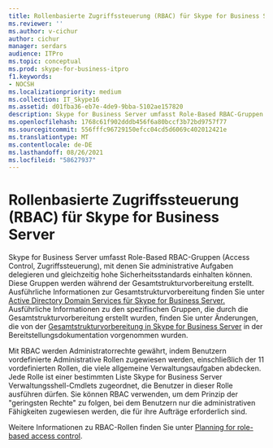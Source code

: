 ```yaml
---
title: Rollenbasierte Zugriffssteuerung (RBAC) für Skype for Business Server
ms.reviewer: ''
ms.author: v-cichur
author: cichur
manager: serdars
audience: ITPro
ms.topic: conceptual
ms.prod: skype-for-business-itpro
f1.keywords:
- NOCSH
ms.localizationpriority: medium
ms.collection: IT_Skype16
ms.assetid: d01fba36-eb7e-4de9-9bba-5102ae157820
description: Skype for Business Server umfasst Role-Based RBAC-Gruppen (Access Control, Zugriffssteuerung), mit denen Sie administrative Aufgaben delegieren und gleichzeitig hohe Sicherheitsstandards einhalten können. Diese Gruppen werden während der Gesamtstrukturvorbereitung erstellt. Ausführliche Informationen zur Gesamtstrukturvorbereitung finden Sie unter Active Directory Domain Services für Skype for Business Server. Ausführliche Informationen zu den spezifischen Gruppen, die durch die Gesamtstrukturvorbereitung erstellt wurden, finden Sie unter Änderungen, die von der Gesamtstrukturvorbereitung in Skype for Business Server in der Bereitstellungsdokumentation vorgenommen wurden.
ms.openlocfilehash: 1768c61f902dddb456f6a80bccf3b72bd9757f77
ms.sourcegitcommit: 556fffc96729150efcc04cd5d6069c402012421e
ms.translationtype: MT
ms.contentlocale: de-DE
ms.lasthandoff: 08/26/2021
ms.locfileid: "58627937"
---
```

# <a name="role-based-access-control-rbac-for-skype-for-business-server"></a>Rollenbasierte Zugriffssteuerung (RBAC) für Skype for Business Server
 
Skype for Business Server umfasst Role-Based RBAC-Gruppen (Access Control, Zugriffssteuerung), mit denen Sie administrative Aufgaben delegieren und gleichzeitig hohe Sicherheitsstandards einhalten können. Diese Gruppen werden während der Gesamtstrukturvorbereitung erstellt. Ausführliche Informationen zur Gesamtstrukturvorbereitung finden Sie unter [Active Directory Domain Services für Skype for Business Server.](active-directory-domain-services.md) Ausführliche Informationen zu den spezifischen Gruppen, die durch die Gesamtstrukturvorbereitung erstellt wurden, finden Sie unter Änderungen, die von der [Gesamtstrukturvorbereitung in Skype for Business Server](../../schema-reference/active-directory-schema-extensions-classes-and-attributes/changes-made-by-forest-preparation.md) in der Bereitstellungsdokumentation vorgenommen wurden.
  
Mit RBAC werden Administratorrechte gewährt, indem Benutzern vordefinierte Administrative Rollen zugewiesen werden, einschließlich der 11 vordefinierten Rollen, die viele allgemeine Verwaltungsaufgaben abdecken. Jede Rolle ist einer bestimmten Liste Skype for Business Server Verwaltungsshell-Cmdlets zugeordnet, die Benutzer in dieser Rolle ausführen dürfen. Sie können RBAC verwenden, um dem Prinzip der "geringsten Rechte" zu folgen, bei dem Benutzern nur die administrativen Fähigkeiten zugewiesen werden, die für ihre Aufträge erforderlich sind. 
  
Weitere Informationen zu RBAC-Rollen finden Sie unter [Planning for role-based access control](/lyncserver/lync-server-2013-planning-for-role-based-access-control).